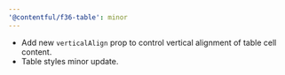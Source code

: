 ```yaml
---
'@contentful/f36-table': minor
---
```


- Add new `verticalAlign` prop to control vertical alignment of table cell content.
- Table styles minor update.
